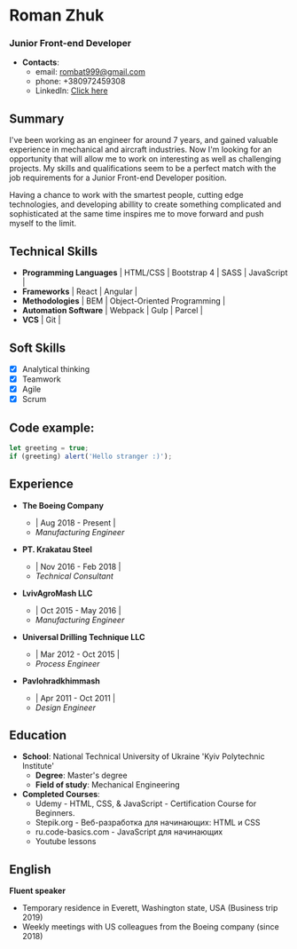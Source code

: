 # Roman Zhuk

### Junior Front-end Developer

- **Contacts**:
  - email: rombat999@gmail.com
  - phone: +380972459308
  - LinkedIn: [Click here](https://www.linkedin.com/in/roman-zhuk/)

## Summary
I've been working as an engineer for around 7 years, and gained valuable experience in mechanical and aircraft industries.
Now I'm looking for an opportunity that will allow me to work on interesting as well as challenging projects.
My skills and qualifications seem to be a perfect match with the job requirements for a Junior Front-end Developer position. 

Having a chance to work with the smartest people, cutting edge technologies, and developing abillity to create something complicated and sophisticated at the same time inspires me to move forward and push myself to the limit.

## Technical Skills
* **Programming Languages** | HTML/CSS | Bootstrap 4 | SASS | JavaScript |
* **Frameworks** | React | Angular |
* **Methodologies** | BEM | Object-Oriented Programming |
* **Automation Software** | Webpack | Gulp | Parcel |
* **VCS** | Git |

## Soft Skills
- [x] Analytical thinking
- [x] Teamwork
- [x] Agile
- [x] Scrum

## Code example:
```javascript
let greeting = true;
if (greeting) alert('Hello stranger :)');
```
## Experience

* **The Boeing Company**
  - | Aug 2018 - Present |
  - *Manufacturing Engineer*

* **PT. Krakatau Steel**
  - | Nov 2016 - Feb 2018 |
  - *Technical Consultant*

* **LvivAgroMash LLC**
  - | Oct 2015 - May 2016 |
  - *Manufacturing Engineer*

* **Universal Drilling Technique LLC**
  - | Mar 2012 - Oct 2015 |
  - *Process Engineer*

* **Pavlohradkhimmash**
  - | Apr 2011 - Oct 2011 |
  - *Design Engineer*

## Education
* **School**: National Technical University of Ukraine 'Kyiv Polytechnic Institute'
  * **Degree**: Master's degree
   * **Field of study**: Mechanical Engineering
* **Completed Courses**:
  * Udemy - HTML, CSS, & JavaScript - Certification Course for Beginners.
  * Stepik.org - Веб-разработка для начинающих: HTML и CSS
  * ru.code-basics.com - JavaScript для начинающих
  * Youtube lessons 
## English
**Fluent speaker**
* Temporary residence in Everett, Washington state, USA (Business trip 2019)
* Weekly meetings with US colleagues from the Boeing company (since 2018)
